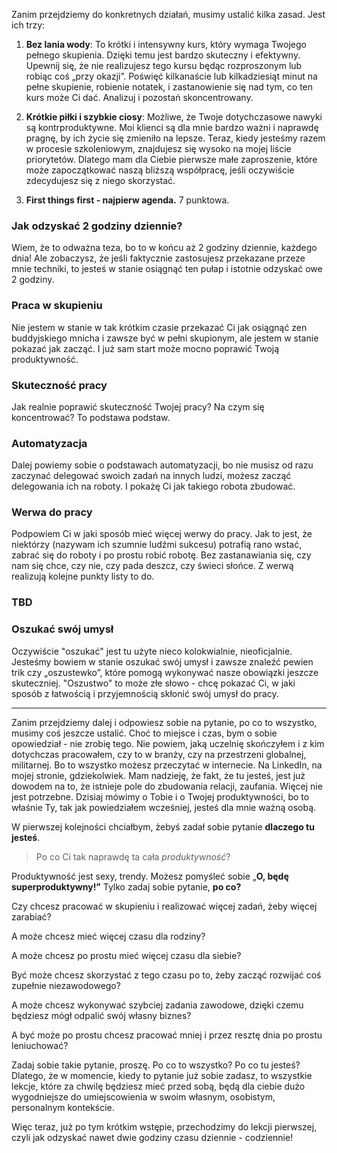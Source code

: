

Zanim przejdziemy do konkretnych działań, musimy ustalić kilka zasad. Jest ich trzy:

1. **Bez lania wody**: To krótki i intensywny kurs, który wymaga Twojego pełnego skupienia. Dzięki temu jest bardzo skuteczny i efektywny. Upewnij się, że nie realizujesz tego kursu będąc rozproszonym lub robiąc coś „przy okazji”. Poświęć kilkanaście lub kilkadziesiąt minut na pełne skupienie, robienie notatek, i zastanowienie się nad tym, co ten kurs może Ci dać. Analizuj i pozostań skoncentrowany.

2. **Krótkie piłki i szybkie ciosy**: Możliwe, że Twoje dotychczasowe nawyki są kontrproduktywne. Moi klienci są dla mnie bardzo ważni i naprawdę pragnę, by ich życie się zmieniło na lepsze. Teraz, kiedy jesteśmy razem w procesie szkoleniowym, znajdujesz się wysoko na mojej liście priorytetów. Dlatego mam dla Ciebie pierwsze małe zaproszenie, które może zapoczątkować naszą bliższą współpracę, jeśli oczywiście zdecydujesz się z niego skorzystać.

3. **First things first - najpierw agenda.** 7 punktowa.

### Jak odzyskać 2 godziny dziennie?

Wiem, że to odważna teza, bo to w końcu aż 2 godziny dziennie, każdego dnia! Ale zobaczysz, że jeśli faktycznie zastosujesz przekazane przeze mnie techniki, to jesteś w stanie osiągnąć ten pułap i istotnie odzyskać owe 2 godziny.

### Praca w skupieniu

Nie jestem w stanie w tak krótkim czasie przekazać Ci jak osiągnąć zen buddyjskiego mnicha i zawsze być w pełni skupionym, ale jestem w stanie pokazać jak zacząć. I już sam start może mocno poprawić Twoją produktywność.

### Skuteczność pracy

Jak realnie poprawić skuteczność Twojej pracy? Na czym się koncentrować? To podstawa podstaw.

### Automatyzacja

Dalej powiemy sobie o podstawach automatyzacji, bo nie musisz od razu zaczynać delegować swoich zadań na innych ludzi, możesz zacząć delegowania ich na roboty. I pokażę Ci jak takiego robota zbudować.

### Werwa do pracy

Podpowiem Ci w jaki sposób mieć więcej werwy do pracy. Jak to jest, że niektórzy (nazywam ich szumnie ludźmi sukcesu) potrafią rano wstać, zabrać się do roboty i po prostu robić robotę. Bez zastanawiania się, czy nam się chce, czy nie, czy pada deszcz, czy świeci słońce. Z werwą realizują kolejne punkty listy to do.

### TBD


### Oszukać swój umysł

Oczywiście "oszukać" jest tu użyte nieco kolokwialnie, nieoficjalnie. Jesteśmy bowiem w stanie oszukać swój umysł i zawsze znaleźć pewien trik czy „oszustewko”, które pomogą wykonywać nasze obowiązki jeszcze skuteczniej. "Oszustwo" to może złe słowo - chcę pokazać Ci, w jaki sposób z łatwością i przyjemnością skłonić swój umysł do pracy.

---

Zanim przejdziemy dalej i odpowiesz sobie na pytanie, po co to wszystko, musimy coś jeszcze ustalić. Choć to miejsce i czas, bym o sobie opowiedział - nie zrobię tego. Nie powiem, jaką uczelnię skończyłem i z kim dotychczas pracowałem, czy to w branży, czy na przestrzeni globalnej, militarnej. Bo to wszystko możesz przeczytać w internecie. Na LinkedIn, na mojej stronie, gdziekolwiek. Mam nadzieję, że fakt, że tu jesteś, jest już dowodem na to, że istnieje pole do zbudowania relacji, zaufania. Więcej nie jest potrzebne. Dzisiaj mówimy o Tobie i o Twojej produktywności, bo to właśnie Ty, tak jak powiedziałem wcześniej, jesteś dla mnie ważną osobą.

W pierwszej kolejności chciałbym, żebyś zadał sobie pytanie **dlaczego tu jesteś**.

> Po co Ci tak naprawdę ta cała *produktywność*?

Produktywność jest sexy, trendy. Możesz pomyśleć sobie „**O, będę superproduktywny!”** Tylko zadaj sobie pytanie, **po co?** 

Czy chcesz pracować w skupieniu i realizować więcej zadań, żeby więcej zarabiać? 

A może chcesz mieć więcej czasu dla rodziny? 

A może chcesz po prostu mieć więcej czasu dla siebie? 

Być może chcesz skorzystać z tego czasu po to, żeby zacząć rozwijać coś zupełnie niezawodowego? 

A może chcesz wykonywać szybciej zadania zawodowe, dzięki czemu będziesz mógł odpalić swój własny biznes? 

A być może po prostu chcesz pracować mniej i przez resztę dnia po prostu leniuchować?

Zadaj sobie takie pytanie, proszę. Po co to wszystko? Po co tu jesteś? Dlatego, że w momencie, kiedy to pytanie już sobie zadasz, to wszystkie lekcje, które za chwilę będziesz mieć przed sobą, będą dla ciebie dużo wygodniejsze do umiejscowienia w swoim własnym, osobistym, personalnym kontekście.

Więc teraz, już po tym krótkim wstępie, przechodzimy do lekcji pierwszej, czyli jak odzyskać nawet dwie godziny czasu dziennie - codziennie!
